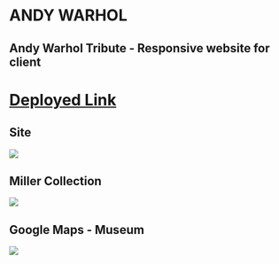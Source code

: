 # ANDY WARHOL
## Andy Warhol Tribute - Responsive website for client
# [Deployed Link](https://calvinjamesheath.github.io/ANDY-WARHOL-apellido1-apellido2-nombre-grupo-DWA-2021-22/Desarrollo/index.html)
## Site
![](https://github.com/CalvinJamesHeath/ANDY-WARHOL-apellido1-apellido2-nombre-grupo-DWA-2021-22/blob/main/Desarrollo/Images/paguina/Screen%20Shot%202022-06-15%20at%202.04.41%20PM.png)
## Miller Collection
![](https://github.com/CalvinJamesHeath/ANDY-WARHOL-apellido1-apellido2-nombre-grupo-DWA-2021-22/blob/main/Desarrollo/Images/paguina/Screen%20Shot%202022-06-15%20at%202.04.58%20PM.png)
## Google Maps - Museum
![](https://github.com/CalvinJamesHeath/ANDY-WARHOL-apellido1-apellido2-nombre-grupo-DWA-2021-22/blob/main/Desarrollo/Images/paguina/Screen%20Shot%202022-06-15%20at%202.05.18%20PM.png)

